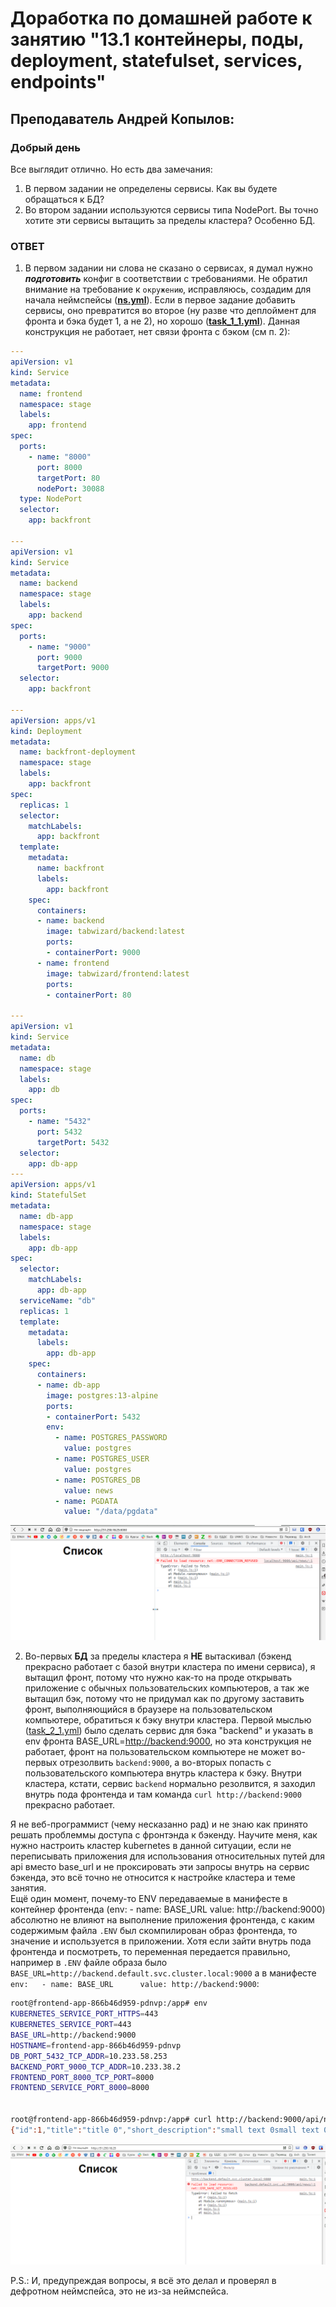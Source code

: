 # Доработка по домашней работе к занятию "13.1 контейнеры, поды, deployment, statefulset, services, endpoints"

## Преподаватель Андрей Копылов:

### Добрый день

Все выглядит отлично. Но есть два замечания:

1. В первом задании не определены сервисы. Как вы будете обращаться к БД?
2. Во втором задании используются сервисы типа NodePort. Вы точно хотите эти сервисы вытащить за пределы кластера? Особенно БД.

### ОТВЕТ

 1. В первом задании ни слова не сказано о сервисах, я думал нужно ***подготовить*** конфиг в соответствии с требованиями. Не обратил внимание на требование к `окружению`, исправляюсь, создадим для начала неймспейсы (**[ns.yml](./ns.yml)**). Если в первое задание добавить сервисы, оно превратится во второе (ну разве что деплоймент для фронта и бэка будет 1, а не 2), но хорошо (**[task_1_1.yml](./task_1_1.yml)**). Данная конструкция не работает, нет связи фронта с бэком (см п. 2):  

```yaml
---              
apiVersion: v1
kind: Service
metadata:
  name: frontend
  namespace: stage
  labels:
    app: frontend
spec:
  ports:
    - name: "8000"
      port: 8000
      targetPort: 80
      nodePort: 30088
  type: NodePort
  selector:
    app: backfront   
    
---              
apiVersion: v1
kind: Service
metadata:
  name: backend
  namespace: stage
  labels:
    app: backend
spec:
  ports:
    - name: "9000"
      port: 9000
      targetPort: 9000
  selector:
    app: backfront   
    
---
apiVersion: apps/v1
kind: Deployment
metadata:
  name: backfront-deployment
  namespace: stage
  labels:
    app: backfront
spec:
  replicas: 1
  selector:
    matchLabels:
      app: backfront
  template:
    metadata:
      name: backfront
      labels:
        app: backfront
    spec:
      containers:
      - name: backend
        image: tabwizard/backend:latest
        ports:
        - containerPort: 9000
      - name: frontend
        image: tabwizard/frontend:latest
        ports:
        - containerPort: 80

---
apiVersion: v1
kind: Service
metadata:
  name: db
  namespace: stage
  labels:
    app: db
spec:
  ports:
    - name: "5432"
      port: 5432
      targetPort: 5432
  selector:
    app: db-app        
---
apiVersion: apps/v1
kind: StatefulSet
metadata:
  name: db-app
  namespace: stage
  labels:
    app: db-app
spec:
  selector:
    matchLabels:
      app: db-app
  serviceName: "db"
  replicas: 1
  template:
    metadata:
      labels:
        app: db-app
    spec:
      containers:
      - name: db-app
        image: postgres:13-alpine
        ports:
        - containerPort: 5432
        env:
          - name: POSTGRES_PASSWORD
            value: postgres
          - name: POSTGRES_USER
            value: postgres
          - name: POSTGRES_DB
            value: news
          - name: PGDATA
            value: "/data/pgdata"
```  

[![Screenshot_20220202_071533.png](./Screenshot_20220202_071533.png)](./Screenshot_20220202_071533.png)  

 2. Во-первых **БД** за пределы кластера я **НЕ** вытаскивал (бэкенд прекрасно работает с базой внутри кластера по имени сервиса), я вытащил фронт, потому что нужно как-то на проде открывать приложение с обычных пользовательских компьютеров, а так же вытащил бэк, потому что не придумал как по другому заставить фронт, выполняющийся в браузере на пользовательском компьютере, обратиться к бэку внутри кластера. Первой мыслью ([task_2_1.yml](./task_2_1.yml)) было сделать сервис для бэка "backend" и указать в env фронта BASE_URL=<http://backend:9000>, но эта конструкция не работает, фронт на пользовательском компьютере не может во-первых отрезолвить `backend:9000`, а во-вторых попасть с пользовательского компьютера внутрь кластера к бэку. Внутри кластера, кстати, сервис `backend` нормально резолвится, я заходил внутрь пода фронтенда и там команда `curl http://backend:9000` прекрасно работает.  
   
   Я не веб-программист (чему несказанно рад) и не знаю как принято решать проблеммы доступа с фронтэнда к бэкенду. Научите меня, как нужно настроить кластер kubernetes в данной ситуации, если не переписывать приложения для использования относительных путей для api вместо base_url и не проксировать эти запросы внутрь на сервис бэкенда, это всё точно не относится к настройке кластера и теме занятия.  
   Ещё один момент, почему-то ENV передаваемые в манифесте в контейнер фронтенда (env:   - name: BASE_URL      value: http://backend:9000) абсолютно не влияют на выполнение приложения фронтенда, с каким содержимым файла `.ENV` был скомпилирован образ фронтенда, то значение и используется в приложении. Хотя если зайти внутрь пода фронтенда и посмотреть, то переменная передается правильно, например в `.ENV` файле образа было `BASE_URL=http://backend.default.svc.cluster.local:9000` а в манифесте `env:   - name: BASE_URL      value: http://backend:9000`:

```bash
root@frontend-app-866b46d959-pdnvp:/app# env
KUBERNETES_SERVICE_PORT_HTTPS=443
KUBERNETES_SERVICE_PORT=443
BASE_URL=http://backend:9000
HOSTNAME=frontend-app-866b46d959-pdnvp
DB_PORT_5432_TCP_ADDR=10.233.58.253
BACKEND_PORT_9000_TCP_ADDR=10.233.38.2
FRONTEND_PORT_8000_TCP_PORT=8000
FRONTEND_SERVICE_PORT_8000=8000


root@frontend-app-866b46d959-pdnvp:/app# curl http://backend:9000/api/news/1
{"id":1,"title":"title 0","short_description":"small text 0small text 0small text 0small text 0small text 0small text 0small text 0small text 0small text 0small text 0","description":"0 some more text, 0 some more text, 0 some more text, 0 some more text, 0 some more text, 0 some more text, 0 some more text, 0 some more text, 0 some more text, 0 some more text, 0 some more text, 0 some more text, 0 some more text, 0 some more text, 0 some more text, 0 some more text, 0 some more text, 0 some more text, 0 some more text, 0 some more text, 0 some more text, 0 some more text, 0 some more text, 0 some more text, 0 some more text, 0 some more text, 0 some more text, 0 some more text, 0 some more text, 0 some more text, 0 some more text, 0 some more text, 0 some more text, 0 some more text, 0 some more text, 0 some more text, 0 some more text, 0 some more text, 0 some more text, 0 some more text, 0 some more text, 0 some more text, 0 some more text, 0 some more text, 0 some more text, 0 some more text, 0 some more text, 0 some more text, 0 some more text, 0 some more text, 0 some more text, 0 some more text, 0 some more text, 0 some more text, 0 some more text, 0 some more text, 0 some more text, 0 some more text, 0 some more text, 0 some more text, 0 some more text, 0 some more text, 0 some more text, 0 some more text, 0 some more text, 0 some more text, 0 some more text, 0 some more text, 0 some more text, 0 some more text, 0 some more text, 0 some more text, 0 some more text, 0 some more text, 0 some more text, 0 some more text, 0 some more text, 0 some more text, 0 some more text, 0 some more text, 0 some more text, 0 some more text, 0 some more text, 0 some more text, 0 some more text, 0 some more text, 0 some more text, 0 some more text, 0 some more text, 0 some more text, 0 some more text, 0 some more text, 0 some more text, 0 some more text, 0 some more text, 0 some more text, 0 some more text, 0 some more text, 0 some more text, 0 some more text, ","preview":"/static/image.png"}
```
[![Screenshot_20220202_085540.png](./Screenshot_20220202_085540.png)](./Screenshot_20220202_085540.png)

P.S.: И, предупреждая вопросы, я всё это делал и проверял в дефротном неймспейса, это не из-за неймспейса.
